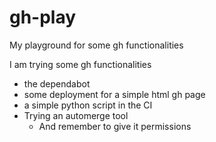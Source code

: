 # gh-play
My playground for some gh functionalities


I am trying some gh functionalities

- the dependabot
- some deployment for a simple html gh page
- a simple python script in the CI
- Trying an automerge tool
  - And remember to give it permissions

